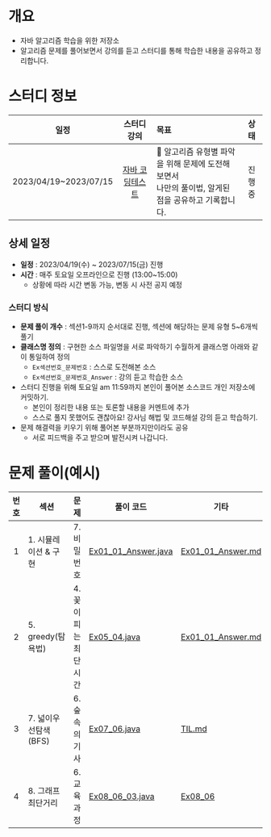 # 개요
- 자바 알고리즘 학습을 위한 저장소 
- 알고리즘 문제를 풀어보면서 강의를 듣고 스터디를 통해 학습한 내용을 공유하고 정리합니다.

# 스터디 정보

|     일정    |                           스터디 강의                            | 목표                                            | 상태  |
|:-----------:|:-----------------------------------------------------------:|:-------------------------------------------------------|:-------------:|
| 2023/04/19~2023/07/15 | [자바 코딩테스트](https://inf.run/6yEj) | 📢 알고리즘 유형별 파악을 위해 문제에 도전해보면서 <br/> 나만의 풀이법, 알게된 점을 공유하고 기록합니다. | 진행중 |

## 상세 일정
- **일정** : 2023/04/19(수) ~ 2023/07/15(금) 진행
- **시간** : 매주 토요일 오프라인으로 진행 (13:00~15:00)
  - 상황에 따라 시간 변동 가능, 변동 시 사전 공지 예정 
    
### 스터디 방식
- **문제 풀이 개수** : 섹션1-9까지 순서대로 진행, 섹션에 해당하는 문제 유형 5~6개씩 풀기
- **클래스명 정의** : 구현한 소스 파일명을 서로 파악하기 수월하게 클래스명 아래와 같이 통일하여 정의
	- `Ex섹션번호_문제번호` : 스스로 도전해본 소스
	- `Ex섹션번호_문제번호_Answer` : 강의 듣고 학습한 소스
- 스터디 진행을 위해 토요일 am 11:59까지 본인이 풀어본 소스코드 개인 저장소에 커밋하기.
	- 본인이 정리한 내용 또는 토론할 내용을 커멘트에 추가
	- 스스로 풀지 못했어도 괜찮아요! 강사님 해법 및 코드해설 강의 듣고 학습하기.
- 문제 해결력을 키우기 위해 풀어본 부분까지만이라도 공유
  - 서로 피드백을 주고 받으며 발전시켜 나갑니다.

# 문제 풀이(예시)

| 번호 | 섹션 | 문제 | 풀이 코드 | 기타 |
|:---:| ------------------- | ------------------- | ---- | --- |
|1| 1. 시뮬레이션 & 구현 | 7. 비밀번호 | [Ex01_01_Answer.java](src/study/inflearn/lecture02/section01/Ex01_07.java)|[Ex01_01_Answer.md](src/study/inflearn/lecture02/section01/Ex01_07.md)|
|2| 5. greedy(탐욕법) | 4. 꽃이 피는 최단시간 | [Ex05_04.java](src/study/inflearn/lecture02/section05/Ex05_04.java)|[Ex01_01_Answer.md](src/study/inflearn/lecture02/section05/Ex05_04_timeCheck)|
|3| 7. 넓이우선탐색(BFS)  | 6. 숲속의 기사 | [Ex07_06.java](src/study/inflearn/lecture02/section07/Ex07_06.java)|[TIL.md]()|
|4| 8. 그래프 최단거리 | 6. 교육 과정 | [Ex08_06_03.java](src/study/inflearn/lecture02/section08/Ex08_06_03.java)|[Ex08_06](src/study/inflearn/lecture02/img/ex08_06_Answer.png)|




